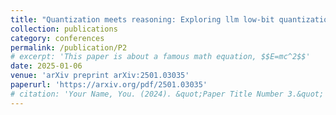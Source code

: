 ```yaml
---
title: "Quantization meets reasoning: Exploring llm low-bit quantization degradation for mathematical reasoning"
collection: publications
category: conferences
permalink: /publication/P2
# excerpt: 'This paper is about a famous math equation, $$E=mc^2$$'
date: 2025-01-06
venue: 'arXiv preprint arXiv:2501.03035'
paperurl: 'https://arxiv.org/pdf/2501.03035'
# citation: 'Your Name, You. (2024). &quot;Paper Title Number 3.&quot; <i>GitHub Journal of Bugs</i>. 1(3).'
---
```


